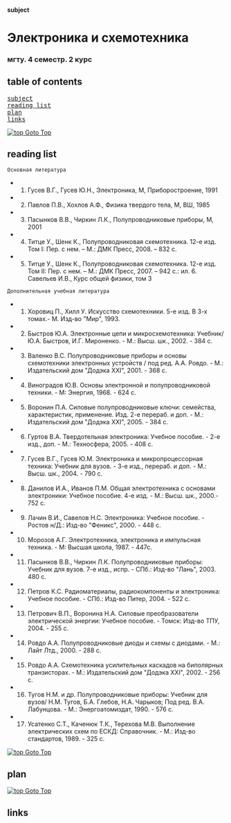 #### subject

[comment]: # (TODO: enum title of subject)
# Электроника и схемотехника

[comment]: # (TODO: enum title of subject)
### мгту. 4 семестр. 2 курс

## table of contents

<pre>
<a href="####subject">subject</a>
<a href="#reading-list">reading list</a>
<a href="#plan">plan</a>
<a href="#links">links</a>
</pre>

[![top] Goto Top](#table-of-contents)

## reading list

`Основная литература`
- 1. Гусев В.Г., Гусев Ю.Н., Электроника, М, Приборостроение, 1991
- 2. Павлов П.В., Хохлов А.Ф., Физика твердого тела, М, ВШ, 1985
- 3. Пасынков В.В., Чиркин Л.К., Полупроводниковые приборы, М, 2001
- 4. Титце У., Шенк К., Полупроводниковая схемотехника. 12-е изд. Том I: Пер. с нем. – М.: ДМК Пресс, 2008. – 832 с.
- 5. Титце У., Шенк К., Полупроводниковая схемотехника. 12-е изд. Том II: Пер. с нем. – М.: ДМК Пресс, 2007. – 942 с.: ил. 6. Савельев И.В., Курс общей физики, том 3

`Дополнительная учебная литература`
- 1. Хоровиц П., Хилл У. Искусство схемотехники. 5-е изд. В 3-х томах.- М. Изд-во "Мир", 1993.
- 2. Быстров Ю.А. Электронные цепи и микросхемотехника: Учебник/ Ю.А. Быстров, И.Г. Мироненко. - М.: Высш. шк., 2002. - 384 с.
- 3. Валенко В.С. Полупроводниковые приборы и основы схемотехники электронных устройств / под ред. А.А. Ровдо. - М.: Издательский дом "Додэка XXI", 2001. - 368 с.
- 4. Виноградов Ю.В. Основы электронной и полупроводниковой техники. - М: Энергия, 1968. - 624 с.
- 5. Воронин П.А. Силовые полупроводниковые ключи: семейства, характеристик, применение. Изд. 2-е перераб. и доп. - М.: Издательский дом "Додэка XXI", 2005. - 384 с. 
- 6. Гуртов В.А. Твердотельная электроника: Учебное пособие. - 2-е изд., доп. - М.: Техносфера, 2005. - 408 с.
- 7. Гусев В.Г., Гусев Ю.М. Электроника и микропроцессорная техника: Учебник для вузов. - 3-е изд., перераб. и доп. - М.: Высш. шк., 2004. - 790 с.
- 8. Данилов И.А., Иванов П.М. Общая электротехника с основами электроники: Учебное пособие. 4-е изд. - М.: Высш. шк., 2000.- 752 с.
- 9. Лачин В.И., Савелов Н.С. Электроника: Учебное пособие. - Ростов н/Д.: Изд-во
"Феникс", 2000. - 448 с.
- 10. Морозов А.Г. Электротехника, электроника и импульсная техника. - М: Высшая школа, 1987. - 447с.
- 11. Пасынков В.В., Чиркин Л.К. Полупроводниковые приборы: Учебник для вузов. 7-е изд., испр. - СПб.: Изд-во "Лань", 2003. 480 с.
- 12. Петров К.С. Радиоматериалы, радиокомпоненты и электроника: Учебное пособие. - СПб.: Изд-во Питер, 2004. - 522 с.
- 13. Петрович В.П., Воронина Н.А. Силовые преобразователи электрической энергии: Учебное пособие. - Томск: Изд-во ТПУ, 2004. - 255 с.
- 14. Ровдо А.А. Полупроводниковые диоды и схемы с диодами. - М.: Лайт Лтд., 2000. - 288 с.
- 15. Ровдо А.А. Схемотехника усилительных каскадов на биполярных транзисторах. - М.: Издательский дом "Додэка XXI", 2002. - 256 с.
- 16. Тугов Н.М. и др. Полупроводниковые приборы: Учебник для вузов/ Н.М. Тугов, Б.А. Глебов, Н.А. Чарыков; Под ред. В.А. Лабунцова. - М.: Энергоатомиздат, 1990. - 576 с.
- 17. Усатенко С.Т., Каченюк Т.К., Терехова М.В. Выполнение электрических схем по ЕСКД: Справочник. - М.: Изд-во стандартов, 1989. - 325 с.




[![top] Goto Top](#table-of-contents)

## plan





[![top] Goto Top](#table-of-contents)

## links





[top]: https://muflihun.github.io/easyloggingpp/images/up.png?v=4
